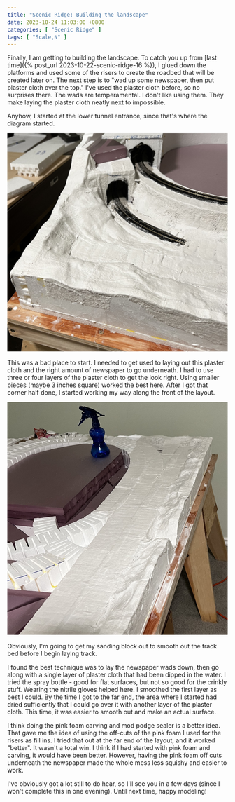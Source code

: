 ```yaml
---
title: "Scenic Ridge: Building the landscape"
date: 2023-10-24 11:03:00 +0800
categories: [ "Scenic Ridge" ]
tags: [ "Scale,N" ]
---
```


Finally, I am getting to building the landscape.  To catch you up from [last time]({% post_url 2023-10-22-scenic-ridge-16 %}), I glued down the platforms and used some of the risers to create the roadbed that will be created later on.  The next step is to "wad up some newspaper, then put plaster cloth over the top."  I've used the plaster cloth before, so no surprises there.  The wads are temperamental.  I don't like using them.  They make laying the plaster cloth neatly next to impossible.

Anyhow, I started at the lower tunnel entrance, since that's where the diagram started.

![The tunnel entrance](/assets/2023/10/24/IMG_2250.JPG)

This was a bad place to start.  I needed to get used to laying out this plaster cloth and the right amount of newspaper to go underneath.  I had to use three or four layers of the plaster cloth to get the look right.  Using smaller pieces (maybe 3 inches square) worked the best here.  After I got that corner half done, I started working my way along the front of the layout.

![The front of the layout](/assets/2023/10/24/IMG_2251.JPG)

Obviously, I'm going to get my sanding block out to smooth out the track bed before I begin laying track.

I found the best technique was to lay the newspaper wads down, then go along with a single layer of plaster cloth that had been dipped in the water.  I tried the spray bottle - good for flat surfaces, but not so good for the crinkly stuff.  Wearing the nitrile gloves helped here. I smoothed the first layer as best I could.  By the time I got to the far end, the area where I started had dried sufficiently that I could go over it with another layer of the plaster cloth.  This time, it was easier to smooth out and make an actual surface.

I think doing the pink foam carving and mod podge sealer is a better idea.  That gave me the idea of using the off-cuts of the pink foam I used for the risers as fill ins.  I tried that out at the far end of the layout, and it worked "better".  It wasn't a total win.  I think if I had started with pink foam and carving, it would have been better.  However, having the pink foam off cuts underneath the newspaper made the whole mess less squishy and easier to work.

I've obviously got a lot still to do hear, so I'll see you in a few days (since I won't complete this in one evening).  Until next time, happy modeling!
